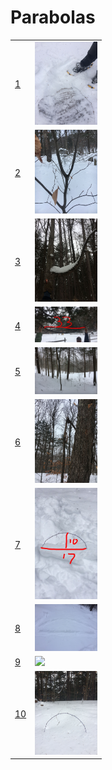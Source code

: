 # Parabolas
<table>

  <!-- START NEW ROW -->  
  <tr>
   <td>
      <a href="http://alpha.editor.p5js.org/full/rkO8IuiUf">1</a>
    </td>
    <td>
      <img src="https://raw.githubusercontent.com/woodstockcs/Parabolas/master/source-images/IMG_0332.JPG" width="100">
    </td>
  </tr>
  <!-- END NEW ROW -->    
  
  <!-- START NEW ROW -->  
  <tr>
   <td>
      <a href="http://alpha.editor.p5js.org/full/H1lannDs8M">2</a>
    </td>
    <td>
      <img src="https://raw.githubusercontent.com/woodstockcs/Parabolas/master/source-images/image3.jpeg" width="100">
    </td>
  </tr>
  <!-- END NEW ROW -->    

  <!-- START NEW ROW -->  
  <tr>
   <td>
      <a href="http://alpha.editor.p5js.org/full/r1hA7OoIf">3</a>
    </td>
    <td>
      <img src="https://raw.githubusercontent.com/woodstockcs/Parabolas/master/source-images/IMG_0325.JPG" width="100">
    </td>
  </tr>
  <!-- END NEW ROW -->    
  
  <!-- START NEW ROW -->
  <tr>
   <td>
      <a href="http://alpha.editor.p5js.org/full/r1Gi2PiLf">4</a>
    </td>
    <td>
      <img src="https://raw.githubusercontent.com/woodstockcs/Parabolas/master/source-images/IMG_0338.JPG" width="100">
    </td>
  </tr>
  <!-- END NEW ROW -->  

  <!-- START NEW ROW -->
  <tr>
   <td>
      <a href="http://alpha.editor.p5js.org/full/HyHy4_sLG">5</a>
    </td>
    <td>
      <img src="https://raw.githubusercontent.com/woodstockcs/Parabolas/master/source-images/image5.jpeg" width="100">
    </td>
  </tr>
  <!-- END NEW ROW -->  
  
  <!-- START NEW ROW -->
  <tr>
   <td>
      <a href="http://alpha.editor.p5js.org/full/B1OaEujUz">6</a>
    </td>
    <td>
      <img src="https://raw.githubusercontent.com/woodstockcs/Parabolas/master/source-images/image4.jpeg" width="100">
    </td>
  </tr>
  <!-- END NEW ROW -->  
  
  <!-- START NEW ROW -->
  <tr>
   <td>
      <a href="http://alpha.editor.p5js.org/full/ryTh3PsIM">7</a>
    </td>
    <td>
      <img src="https://raw.githubusercontent.com/woodstockcs/Parabolas/master/source-images/IMG_0329.JPG" width="100">
    </td>
  </tr>
  <!-- END NEW ROW -->  

  <!-- START NEW ROW -->
  <!-- from alexfrenchman account on github-->
  <tr>
   <td>
      <a href="http://alpha.editor.p5js.org/full/SJZahDiIM">8</a>
    </td>
    <td>
      <img src="https://raw.githubusercontent.com/woodstockcs/Parabolas/master/source-images/IMG_0331.JPG" width="100">
    </td>
  </tr>
  <!-- END NEW ROW -->  

  <!-- START NEW ROW -->
  <!-- from fallingchildren account on p5js-->
  <tr>
   <td>
      <a href="http://alpha.editor.p5js.org/full/r1Jp2vsLz">9</a>
    </td>
    <td>
      <img src="https://raw.githubusercontent.com/woodstockcs/Parabolas/master/source-images/image1.JPG" width="100">
    </td>
  </tr>
  <!-- END NEW ROW -->  

  <!-- START NEW ROW -->
  <!-- from GreatnessAwaits account on p5js-->
  <tr>
   <td>
      <a href="http://alpha.editor.p5js.org/full/Byv_2Pi8M">10</a>
    </td>
    <td>
      <img src="https://raw.githubusercontent.com/woodstockcs/Parabolas/master/source-images/IMG_0327.JPG" width="100">
    </td>
  </tr>
  <!-- END NEW ROW -->  
</table>
